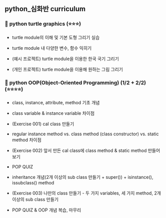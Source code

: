 ## <b>python_심화반 curriculum</b>

### 🐢 <b>python turtle graphics</b> (⭐️⭐️⭐️)
- turtle module의 이해 및 기본 도형 그리기 실습

- turtle module 내 다양한 변수, 함수 익히기

- (예시 프로젝트) turtle module을 이용한 한국 국기 그리기

- (개인 프로젝트) turtle module을 이용해 원하는 그림 그리기

### 👜 <b>python OOP(Object-Oriented Programming) (1/2 + 2/2)</b> (⭐️⭐️⭐️⭐️)
- class, instance, attribute, method 기초 개념

- class variable & instance variable 차이점

- (Exercise 001) cal class 만들기

- regular instance method vs. class method (class constructor) vs. static method 차이점

- (Exercise 002) 앞서 만든 cal class에 class method & static method 만들어보기

- POP QUIZ

- inheritance 개념(2개 이상의 sub class 만들기 + super()) + isinstance(), issubclass() method

- (Exercise 003) 나만의 class 만들기 - 두 가지 variables, 세 가지 method, 2개 이상의 sub class 만들기

- POP QUIZ & OOP 개념 복습, 마무리
